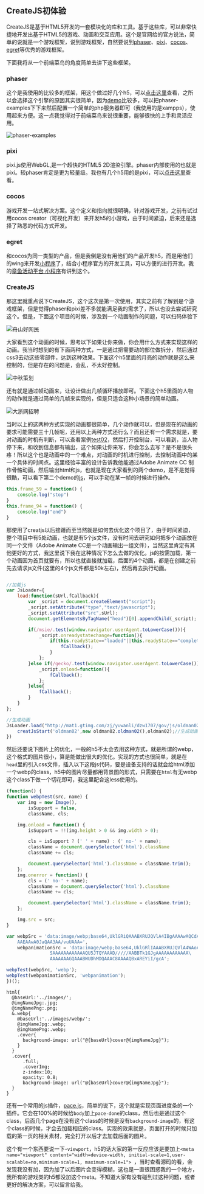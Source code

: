 CreateJS初体验
------------------

CreateJS是基于HTML5开发的一套模块化的库和工具。基于这些库，可以非常快捷地开发出基于HTML5的游戏、动画和交互应用。这个是官网给的官方说法，简单的说就是一个游戏框架，说到游戏框架，自然要说到[phaser](https://github.com/photonstorm/phaser)、[pixi](https://github.com/pixijs/pixi.js)、[cocos](http://www.cocos.com/?v=CN)、[egret](https://www.egret.com/)等优秀的游戏框架。

下面我将从一个前端菜鸟的角度简单去讲下这些框架。

### phaser

这个是我使用的比较多的框架，用这个做过好几个h5，可以[点击这里](https://github.com/yuwanli/collection-mobile-page#phaser)查看，之所以会选择这个引擎的原因其实很简单，因为[demo](https://github.com/photonstorm/phaser-examples)比较多，可以把phaser-examples下下来然后配置一个简单的php服务器即可（我使用的是xampps），使用起来方便。这一点我觉得对于前端菜鸟来说很重要，能够很快的上手和灵活应用。

![phaser-examples](readme-images/1.png "phaser-examples")

### pixi

pixi.js使用WebGL,是一个超快的HTML5 2D渲染引擎。phaser内部使用的也就是pixi。较phaser肯定是更为轻量级。我也有几个h5用的是pixi，可以[点击这里](https://github.com/yuwanli/collection-mobile-page#pixi)查看。

### cocos

游戏开发一站式解决方案。这个定义和指向就很明确，针对游戏开发，之前有试过用cocos creator（可视化开发）来开发h5的小游戏，由于时间紧迫，后来还是选择了熟悉的代码方式开发。

### egret

和cocos为同一类型的产品，但是我倒是没有用他们的产品开发h5，而是用他们的wing来开发[小程序](https://github.com/yuwanli/octopus-wxapp)了，结合小程序官方的开发工具，可以方便的进行开发。我的[章鱼活动平台 小程序](https://github.com/yuwanli/octopus-wxapp)有讲到这个。

### CreateJS

那这里就重点说下CreateJS，这个这次是第一次使用，其实之前有了解到是个游戏框架，但是觉得phaser和pixi差不多就能满足我的需求了，所以也没去尝试研究这个。但是，下面这个项目的时候，涉及到一个动画制作的问题，可以扫码体验下

![舟山好网民](readme-images/2.png "舟山好网民")

大家看到这个动画的时候，思考以下如果让你来做，你会用什么方式来实现这样的动画。我当时想到的有下面两种方式，一是通过把需要动的部位做拆分，然后通过css3去动这些零部件，达到这种效果。下面这个h5里面的月亮的动作就是这么来控制的，但是存在的问题是，会乱，不太好控制。

![中秋策划](readme-images/3.png "中秋策划")

还有就是通过帧动画来，让设计做出几帧循环播放即可。下面这个h5里面的人物的动作就是通过简单的几帧来实现的，但是只适合这种小场景的简单动画。

![大浙网招聘](readme-images/4.png "大浙网招聘")

当时以上的这两种方式实现的动画都很简单，几个动作就可以，但是现在的动画的要求可能需要三十几帧呢，还用以上两种方式还行么？而且还有一个需求就是，要对动画的时机有判断，可以查看案例[test02](test02.html)，然后打开控制台，可以看到，当人物停下来，和收到信息都有输出，这个如果让你来写，你会怎么去写？是不是很头疼！所以这个也是动画中的一个难点，对动画的时机进行控制，去控制动画中的某一个具体的时间点。这里经验丰富的设计告诉我他能通过Adobe Animate CC 制作骨骼动画，然后输出html和js，也就是现在大家看到的两个demo，是不是觉得很酷，可以看下第二个demo的[js](oldman03.js)，可以手动在某一帧的时候进行操作。

```javascript
this.frame_59 = function() {
    console.log("stop")
}
this.frame_94 = function() {
    console.log("end")
}
```
那使用了creatjs以后接踵而至当然就是如何去优化这个项目了，由于时间紧迫，整个项目中有5处动画，也就是有5个js文件，没有时间去研究如何把多个动画放在同一个文件（Adobe Animate CC是一个动画输出一组文件），当然这里肯定有其他更好的方式，我这里说下我在这种情况下怎么去做的优化。js的按需加载，第一个动画因为首页就要有，所以也就直接就加载，后面的4个动画，都是在创建之前先去请求js文件(这里的4个js文件都是50k左右)，然后再去执行动画。
```javascript

//加载js
var JsLoader={
    load:function(sUrl,fCallback){
        var _script = document.createElement("script");
        _script.setAttribute("type","text/javascript");
        _script.setAttribute("src",sUrl);
        document.getElementsByTagName("head")[0].appendChild(_script);

        if(/msie/.test(window.navigator.userAgent.toLowerCase())){
            _script.onreadystatechange=function(){
                if(this.readyState=="loaded"||this.readyState=="complete"){
                    fCallback();
                }
            };
        }else if(/gecko/.test(window.navigator.userAgent.toLowerCase())){
            _script.onload=function(){
                fCallback();
            };
        }else{
            fCallback();
        }
    }
};

//生成动画
JsLoader.load("http://mat1.gtimg.com/zj/yuwanli/dzw1707/gov/js/oldman02.min.js", function(){
    creatJsStart('oldman02',new oldman02.oldman02(),oldman02);//生成动画
})

```

然后还要说下图片上的优化，一般的h5不太会去用这种方式，就是所谓的webp，这个格式的图片很小，算是能做出很大的优化。实现的方式也很简单，就是在`head`里的引入css文件，插入以下这段js代码，要是设备支持的话就会给html添加一个webp的class，h5中的图片尽量都用背景图的形式，只需要在`html`有无webp这个class下做一个切花即可，我这里配合这less使用的。

```javascript
(function() {
function webpTest(src, name) {
    var img = new Image(),
        isSupport = false,
        className, cls;

    img.onload = function() {
        isSupport = !!(img.height > 0 && img.width > 0);

        cls = isSupport ? (' ' + name) : (' no-' + name);
        className = document.querySelector('html').className
        className += cls;

        document.querySelector('html').className = className.trim();
    };
    img.onerror = function() {
        cls = (' no-' + name);
        className = document.querySelector('html').className
        className += cls;

        document.querySelector('html').className = className.trim();
    };

    img.src = src;
}

var webpSrc = 'data:image/webp;base64,UklGRiQAAABXRUJQVlA4IBgAAAAwAQCdASoB\
    AAEAAwA0JaQAA3AA/vuUAAA=',
    webpanimationSrc = 'data:image/webp;base64,UklGRlIAAABXRUJQVlA4WAoAAAA\
                SAAAAAAAAAAAAQU5JTQYAAAD/////AABBTk1GJgAAAAAAAAAAAA\
                AAAAAAAGQAAABWUDhMDQAAAC8AAAAQBxAREYiI/gcA';

webpTest(webpSrc, 'webp');
webpTest(webpanimationSrc, 'webpanimation');
})();
```

```less
html{
  @baseUrl:'../images/';
  @imgNameJpg:.jpg;
  @imgNamePng:.png;
  &.webp{
    @baseUrl:'../images/webp/';
    @imgNameJpg:.webp;
    @imgNamePng:.webp;
    .cover{
      background-image: url("@{baseUrl}cover@{imgNameJpg}");
    }
  }
  .cover{
      .full;
      .coverImg;
      z-index:10;
      opacity: 0.8;
      background-image: url("@{baseUrl}cover@{imgNameJpg}");
  }
}
```

还有一个常用的js插件，[pace.js](http://github.hubspot.com/pace/docs/welcome/)，简单的说下，这个就是实现页面进度条的一个插件。它会在100%的时候给`body`加上`pace-done`的class，然后也是通过这个class，后面几个page在没有这个class的时候是没有`background-image`的，有这个class的时候，才会去加载相应的class。实现的效果就是，页面打开的时候只加载的第一页的相关素材，完全打开以后才去加载后面的图片。

 这个有一个东西要说一下-`viewport`，h5的话大家的第一反应应该是要加上`<meta name="viewport" content="width=device-width, initial-scale=1,user-scalable=no,minimum-scale=1, maximum-scale=1">
`，当时查看源码的看，会发现我没有加，因为加了以后图片会变得模糊，这也是一直很困惑我的一个地方，我所有的游戏类的h5都没加这个meta。不知道大家有没有碰到过这种问题，或者更好的解决方案，可以留言给我。






